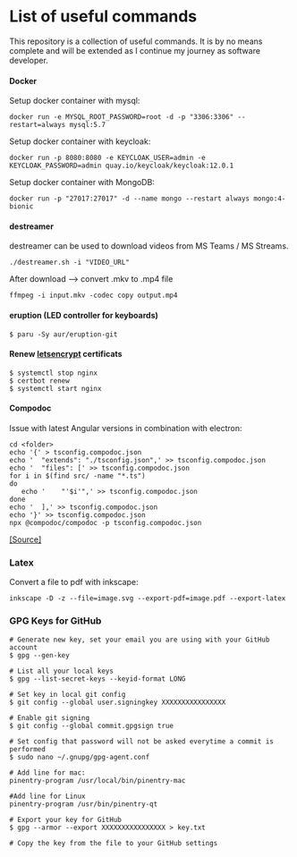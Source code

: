 # List of useful commands
This repository is a collection of useful commands. It is by no means complete and will be extended as I continue my journey as software developer.

#### Docker

Setup docker container with mysql:
```
docker run -e MYSQL_ROOT_PASSWORD=root -d -p "3306:3306" --restart=always mysql:5.7
```

Setup docker container with keycloak:
```
docker run -p 8080:8080 -e KEYCLOAK_USER=admin -e KEYCLOAK_PASSWORD=admin quay.io/keycloak/keycloak:12.0.1
```

Setup docker container with MongoDB:
```
docker run -p "27017:27017" -d --name mongo --restart always mongo:4-bionic
```

#### destreamer

destreamer can be used to download videos from MS Teams / MS Streams.

```
./destreamer.sh -i "VIDEO_URL"
```

After download --> convert .mkv to .mp4 file

```
ffmpeg -i input.mkv -codec copy output.mp4
```

#### eruption (LED controller for keyboards)

```
$ paru -Sy aur/eruption-git
```

#### Renew [letsencrypt](https://letsencrypt.org/) certificats

```
$ systemctl stop nginx
$ certbot renew
$ systemctl start nginx
```


#### Compodoc
Issue with latest Angular versions in combination with electron:

```
cd <folder>
echo '{' > tsconfig.compodoc.json
echo '  "extends": "./tsconfig.json",' >> tsconfig.compodoc.json
echo '  "files": [' >> tsconfig.compodoc.json
for i in $(find src/ -name "*.ts")
do
   echo '    "'$i'",' >> tsconfig.compodoc.json
done
echo '  ],' >> tsconfig.compodoc.json
echo '}' >> tsconfig.compodoc.json
npx @compodoc/compodoc -p tsconfig.compodoc.json
```
[[Source]](https://github.com/compodoc/compodoc/issues/927#issuecomment-597624654)

### Latex

Convert a file to pdf with inkscape:

```
inkscape -D -z --file=image.svg --export-pdf=image.pdf --export-latex
```

### GPG Keys for GitHub

```
# Generate new key, set your email you are using with your GitHub account
$ gpg --gen-key

# List all your local keys
$ gpg --list-secret-keys --keyid-format LONG

# Set key in local git config
$ git config --global user.signingkey XXXXXXXXXXXXXXXX

# Enable git signing
$ git config --global commit.gpgsign true

# Set config that password will not be asked everytime a commit is performed
$ sudo nano ~/.gnupg/gpg-agent.conf

# Add line for mac:
pinentry-program /usr/local/bin/pinentry-mac

#Add line for Linux
pinentry-program /usr/bin/pinentry-qt

# Export your key for GitHub
$ gpg --armor --export XXXXXXXXXXXXXXXX > key.txt

# Copy the key from the file to your GitHub settings
```
